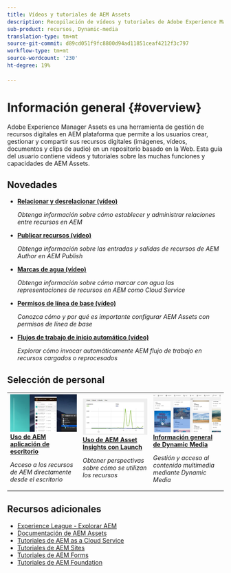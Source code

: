 ```yaml
---
title: Vídeos y tutoriales de AEM Assets
description: Recopilación de vídeos y tutoriales de Adobe Experience Manager Assets
sub-product: recursos, Dynamic-media
translation-type: tm+mt
source-git-commit: d89cd051f9fc8800d94ad11851ceaf4212f3c797
workflow-type: tm+mt
source-wordcount: '230'
ht-degree: 19%

---
```



# Información general {#overview}

Adobe Experience Manager Assets es una herramienta de gestión de recursos digitales en AEM plataforma que permite a los usuarios crear, gestionar y compartir sus recursos digitales (imágenes, vídeos, documentos y clips de audio) en un repositorio basado en la Web. Esta guía del usuario contiene vídeos y tutoriales sobre las muchas funciones y capacidades de AEM Assets.

## Novedades

* **[Relacionar y desrelacionar (vídeo)](./authoring/relate-unrelate.md)**

   *Obtenga información sobre cómo establecer y administrar relaciones entre recursos en AEM*

* **[Publicar recursos (vídeo)](./sharing/publish.md)**

   *Obtenga información sobre las entradas y salidas de recursos de AEM Author en AEM Publish*

* **[Marcas de agua (vídeo)](./advanced/watermarks.md)**

   *Obtenga información sobre cómo marcar con agua las representaciones de recursos en AEM como Cloud Service*

* **[Permisos de línea de base (vídeo)](./configuring/baseline-permissions.md)**

   *Conozca cómo y por qué es importante configurar AEM Assets con permisos de línea de base*

* **[Flujos de trabajo de inicio automático (vídeo)](./configuring/auto-start-workflows.md)**

   *Explorar cómo invocar automáticamente AEM flujo de trabajo en recursos cargados o reprocesados*

## Selección de personal

<table>
<td>
   <a href="./creative-workflows/aem-desktop-app.md">
   <img alt="Etiquetas inteligentes mejoradas" src="./assets/overview/desktop-app.png" />
   </a>
   <div>
      <a href="./creative-workflows/aem-desktop-app.md">
      <strong>Uso de AEM aplicación de escritorio</strong>
      </a>
   </div>
   <p>
      <em>Acceso a los recursos de AEM directamente desde el escritorio</em>
   </p>
</td>
<td>
   <a href="./advanced/asset-insights-launch-tutorial.md">
   <img alt="AEM Assets Insights" src="./assets/overview/asset-insights.png"/>
   </a>
   <div>
      <a href="./advanced/asset-insights-launch-tutorial.md">
      <strong>Uso de AEM Asset Insights con Launch</strong>
      </a>
   </div>
   <p>
      <em>Obtener perspectivas sobre cómo se utilizan los recursos</em>
   <p>
</td>
<td>
   <a href="./dynamic-media/dynamic-media-overview-feature-video-use.md">
   <img alt="Información general de Dynamic Media" src="./assets/overview/dynamic-media.png" />
   </a>
   <div>
      <a href="./dynamic-media/dynamic-media-overview-feature-video-use.md">
      <strong>Información general de Dynamic Media</strong>
      </a>
   </div>
   <p>
      <em>Gestión y acceso al contenido multimedia mediante Dynamic Media</em>
   <p>
</td>
</table>

## Recursos adicionales

* [Experience League - Explorar AEM](https://experienceleague.adobe.com/#recommended/solutions/experience-manager)
* [Documentación de AEM Assets](https://helpx.adobe.com/es/experience-manager/6-5/assets/user-guide.html)
* [Tutoriales de AEM as a Cloud Service](/help/cloud-service/overview.md)
* [Tutoriales de AEM Sites](/help/sites/overview.md)
* [Tutoriales de AEM Forms](/help/forms/overview.md)
* [Tutoriales de AEM Foundation](/help/foundation/overview.md)
